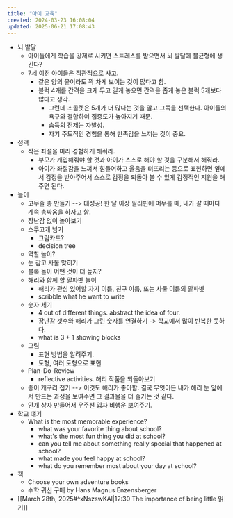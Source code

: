 ```yaml
---
title: "아이 교육"
created: 2024-03-23 16:08:04
updated: 2025-06-21 17:08:43
---
```

  * 뇌 발달
    * 아이들에게 학습을 강제로 시키면 스트레스를 받으면서 뇌 발달에 불균형에 생긴다?
    * 7세 이전 아이들은 직관적으로 사고.
      * 같은 양의 물이라도 꽉 차게 보이는 것이 많다고 함.
      * 블럭 4개를 간격을 크게 두고 길게 놓으면 간격을 좁게 놓은 블럭 5개보다 많다고 생각. 
        * 그런데 초콜렛은 5개가 더 많다는 것을 알고 그쪽을 선택한다. 아이들의 욕구와 결합하여 집중도가 높아지기 때문.
        * 습득의 전제는 자발성.
        * 자기 주도적인 경험을 통해 만족감을 느끼는 것이 중요.
  * 성격
    * 작은 좌절을 미리 경험하게 해줘라.
      * 부모가 개입해줘야 할 것과 아이가 스스로 해야 할 것을 구분해서 해줘라.
      * 아이가 좌절감을 느껴서 힘들어하고 울음을 터뜨리는 등으로 표현하면 옆에서 감정을 받아주어서 스스로 감정을 되돌아 볼 수 있게 감정적인 지원을 해주면 된다.
  * 놀이
    * 고무줄 총 만들기 --> 대성공! 한 달 이상 필리핀에 머무를 때, 내가 갈 때마다 계속 총싸움을 하자고 함.
    * 장난감 없이 놀아보기
    * 스무고개 넘기
      * 그림카드?
      * decision tree
    * 역할 놀이?
    * 눈 감고 사물 맞히기
    * 블록 놀이 어떤 것이 더 높지?
    * 해리와 함께 할 알파벳 놀이
      * 해리가 관심 있어할 자기 이름, 친구 이름, 또는 사물 이름의 알파벳
      * scribble what he want to write 
    * 숫자 세기
      * 4 out of different things. abstract the idea of four.
      * 장난감 갯수와 해리가 그린 숫자를 연결하기 -> 학교에서 많이 반복한 듯하다.
      * what is 3 + 1 showing blocks
    * 그림
      * 표현 방법을 알려주기.
      * 도형, 여러 도형으로 표현
    * Plan-Do-Review
      * reflective activities. 해리 작품을 되돌아보기
    * 종이 개구리 접기 --> 이것도 해리가 좋아함. 결국 무엇이든 내가 해리 눈 앞에서 만드는 과정을 보여주면 그 결과물을 더 즐기는 것 같다.
	- 안개 상자 만들어서 우주선 입자 비행운 보여주기.
  * 학교 얘기
    * What is the most memorable experience?
      * what was your favorite thing about school?
      * what's the most fun thing you did at school?
      * can you tell me about something really special that happened at school?
      * what made you feel happy at school?
      * what do you remember most about your day at school?
  * 책
    * Choose your own adventure books
    * 수학 귀신 구매 by Hans Magnus Enzensberger
  * [[March 28th, 2025#^xNszswKAl|12:30 The importance of being little 읽기]]